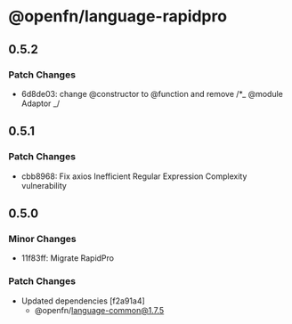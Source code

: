 # @openfn/language-rapidpro

## 0.5.2

### Patch Changes

- 6d8de03: change @constructor to @function and remove /\*_ @module Adaptor _/

## 0.5.1

### Patch Changes

- cbb8968: Fix axios Inefficient Regular Expression Complexity vulnerability

## 0.5.0

### Minor Changes

- 11f83ff: Migrate RapidPro

### Patch Changes

- Updated dependencies [f2a91a4]
  - @openfn/language-common@1.7.5
